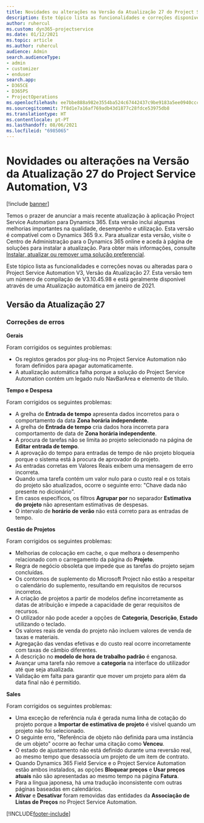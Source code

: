 ```yaml
---
title: Novidades ou alterações na Versão da Atualização 27 do Project Service Automation, V3
description: Este tópico lista as funcionalidades e correções disponíveis no Project Service Automation V3, Versão da Atualização 27, V3.
author: ruhercul
ms.custom: dyn365-projectservice
ms.date: 01/12/2021
ms.topic: article
ms.author: ruhercul
audience: Admin
search.audienceType:
- admin
- customizer
- enduser
search.app:
- D365CE
- D365PS
- ProjectOperations
ms.openlocfilehash: ee7bbe888a982e3554ba524c67442437c9be9183a5ee0940ccc3261b4a4992e7
ms.sourcegitcommit: 7f8d1e7a16af769adb43d1877c28fdce53975db8
ms.translationtype: HT
ms.contentlocale: pt-PT
ms.lasthandoff: 08/06/2021
ms.locfileid: "6985065"
---
```

# <a name="whats-new-or-changed-in-project-service-automation-update-release-27-v3"></a>Novidades ou alterações na Versão da Atualização 27 do Project Service Automation, V3

[!include [banner](../includes/psa-now-project-operations.md)]

Temos o prazer de anunciar a mais recente atualização à aplicação Project Service Automation para Dynamics 365. Esta versão inclui algumas melhorias importantes na qualidade, desempenho e utilização. Esta versão é compatível com o Dynamics 365 9.x. Para atualizar esta versão, visite o Centro de Administração para o Dynamics 365 online e aceda à página de soluções para instalar a atualização. Para obter mais informações, consulte [Instalar, atualizar ou remover uma solução preferencial](/power-platform/admin/install-remove-preferred-solution).

Este tópico lista as funcionalidades e correções novas ou alteradas para o Project Service Automation V3, Versão da Atualização 27. Esta versão tem um número de compilação de V3.10.45.98 e está geralmente disponível através de uma Atualização automática em janeiro de 2021.

## <a name="update-release-27"></a>Versão da Atualização 27

### <a name="bug-fixes"></a>Correções de erros

**Gerais**

Foram corrigidos os seguintes problemas:

- Os registos gerados por plug-ins no Project Service Automation não foram definidos para apagar automaticamente.
- A atualização automática falha porque a solução do Project Service Automation contém um legado nulo NavBarArea e elemento de título.

**Tempo e Despesa**

Foram corrigidos os seguintes problemas:

- A grelha de **Entrada de tempo** apresenta dados incorretos para o comportamento da data **Zona horária independente**.
- A grelha de **Entrada de tempo** cria dados hora incorreta para comportamento de data de **Zona horária independente**.
- A procura de tarefas não se limita ao projeto selecionado na página de **Editar entrada de tempo**.
- A aprovação do tempo para entradas de tempo de não projeto bloqueia porque o sistema está à procura de aprovador do projeto.
- As entradas corretas em Valores Reais exibem uma mensagem de erro incorreta.
- Quando uma tarefa contém um valor nulo para o custo real e os totais do projeto são atualizados, ocorre o seguinte erro: "Chave dada não presente no dicionário".
- Em casos específicos, os filtros **Agrupar por** no separador **Estimativa do projeto** não apresentam estimativas de despesas.
- O intervalo de **horário de verão** não está correto para as entradas de tempo.

**Gestão de Projetos**

Foram corrigidos os seguintes problemas:

- Melhorias de colocação em cache, o que melhora o desempenho relacionado com o carregamento da página do **Projeto**.
- Regra de negócio obsoleta que impede que as tarefas do projeto sejam concluídas.
- Os contornos de suplemento do Microsoft Project não estão a respeitar o calendário do suplemento, resultando em requisitos de recursos incorretos.
- A criação de projetos a partir de modelos define incorretamente as datas de atribuição e impede a capacidade de gerar requisitos de recursos.
- O utilizador não pode aceder a opções de **Categoria**, **Descrição**, **Estado** utilizando o teclado.
- Os valores reais de venda do projeto não incluem valores de venda de taxas e materiais.
- Agregação das vendas efetivas e do custo real ocorre incorretamente com taxas de câmbio diferentes.
- A descrição no **modelo de hora de trabalho padrão** é enganosa.
- Avançar uma tarefa não remove a **categoria** na interface do utilizador até que seja atualizada.
- Validação em falta para garantir que mover um projeto para além da data final não é permitido.

**Sales**

Foram corrigidos os seguintes problemas:

- Uma exceção de referência nula é gerada numa linha de cotação do projeto porque a **Importar de estimativa de projeto** é visível quando um projeto não foi selecionado.
- O seguinte erro, "Referência de objeto não definida para uma instância de um objeto" ocorre ao fechar uma citação como **Venceu**.
- O estado de ajustamento não está definido durante uma reversão real, ao mesmo tempo que desassocia um projeto de um item de contrato.
- Quando Dynamics 365 Field Service e o Project Service Automation estão ambos instalados, as opções **Bloquear preços** e **Usar preços atuais** não são apresentadas ao mesmo tempo na página **Fatura**.
- Para a língua japonesa, há uma tradução inconsistente com outras páginas baseadas em calendários.
- **Ativar** e **Desativar** foram removidas das entidades da **Associação de Listas de Preços** no Project Service Automation.


[!INCLUDE[footer-include](../includes/footer-banner.md)]